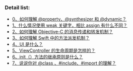 ### Detail list:

- [0、如何理解 @property、@synthesizer 和 @dynamic？]()
- [1、什么情况使用 weak 关键字，相比 assign 有什么不同？]()
- [2、如何理解 Objective-C 的消息传递和转发机制？]()
- [3、如何理解 Swift 中的方法派发机制？]()
- [4、UI 是什么？]()
- [5、ViewController 的生命周期是怎样的？]()
- [6、init（）方法的继承原则是什么？]()
- [7、说说你对 @class 、#include、#import 的理解？]()

